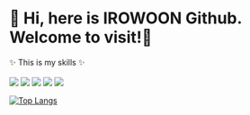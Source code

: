 <h1> 👋 Hi, here is IROWOON Github. Welcome to visit!👀 </h1>

<p>
 ✨ This is my skills ✨<br /><br />
<img src="https://img.shields.io/badge/html-E34F26?style=for-the-badge&logo=html5&logoColor=white">
<img src="https://img.shields.io/badge/css-1572B6?style=for-the-badge&logo=css3&logoColor=white">
<img src="https://img.shields.io/badge/sass-CC6699?style=for-the-badge&logo=sass&logoColor=white">
<img src="https://img.shields.io/badge/javascript-F7DF1E?style=for-the-badge&logo=javascript&logoColor=black">
<img src="https://img.shields.io/badge/jquery-0769AD?style=for-the-badge&logo=jquery&logoColor=white">
</p>

[![Top Langs](https://github-readme-stats.vercel.app/api/top-langs/?username=irowoon)](https://github.com/irowoon/github-readme-stats)


<!-- 
-  I’m interested in ...
- 🌱 I’m currently learning ...
- 💞️ I’m looking to collaborate on ...
- 📫 How to reach me ... -->

<!---
irowoon/irowoon is a ✨ special ✨ repository because its `README.md` (this file) appears on your GitHub profile.
You can click the Preview link to take a look at your changes.
--->
